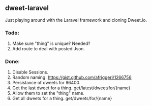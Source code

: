 ## dweet-laravel

Just playing around with the Laravel framework and cloning Dweet.io.

### Todo:

1. Make sure "thing" is unique? Needed?
2. Add route to deal with posted Json.

### Done:

1. Disable Sessions.
2. Random naming: https://gist.github.com/afriggeri/1266756
3. Persistance of dweets for 86400.
4. Get the last dweet for a thing. get/latest/dweet/for/{name}
5. Allow them to set the "thing" name.
6. Get all dweets for a thing. get/dweets/for/{name}